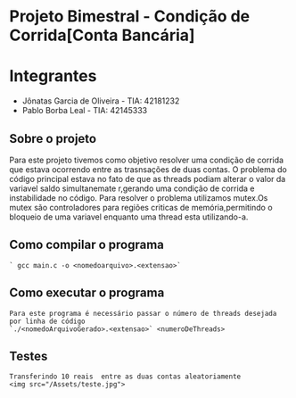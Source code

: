# Projeto Bimestral - Condição de Corrida[Conta Bancária]

# Integrantes
 - Jônatas Garcia de Oliveira - TIA: 42181232
 - Pablo Borba Leal           - TIA: 42145333

## Sobre o projeto
Para este projeto tivemos como objetivo resolver uma condição de corrida que estava ocorrendo entre as trasnsações de duas contas.
O problema do código principal estava no fato de que as threads podiam alterar o valor da variavel saldo simultanemate r,gerando uma condição de corrida e instabilidade no código.
Para resolver o problema utilizamos mutex.Os mutex são controladores para regiões criticas de memória,permitindo o bloqueio de uma variavel enquanto uma thread esta utilizando-a.

## Como compilar o programa
	` gcc main.c -o <nomedoarquivo>.<extensao>`

## Como executar o programa
	Para este programa é necessário passar o número de threads desejada por linha de código
	`./<nomedoArquivoGerado>.<extensao>` <numeroDeThreads>


## Testes
	Transferindo 10 reais  entre as duas contas aleatoriamente
 	<img src="/Assets/teste.jpg">
